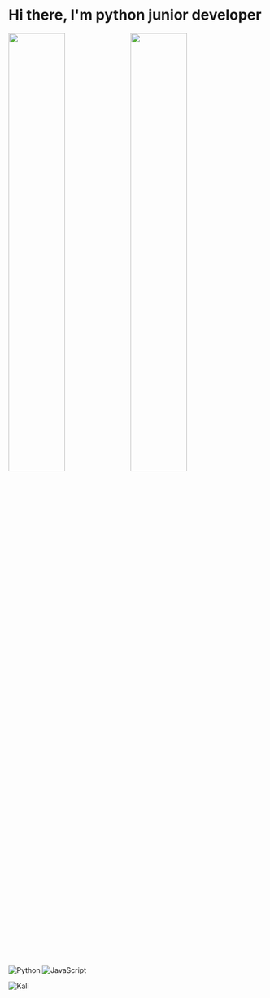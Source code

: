 # Hi there, I'm python junior developer

<img align="left" width=47% src="https://github-readme-stats.vercel.app/api?username=htw-lamer111&show_icons=true&theme=dark"/>

<img align="left" width=47% src="https://github-readme-stats.vercel.app/api/top-langs/?username=htw-lamer111&layout=compact"/>

![Python](https://img.shields.io/badge/python-3670A0?style=for-the-badge&logo=python&logoColor=ffdd54)
![JavaScript](https://img.shields.io/badge/javascript-%23323330.svg?style=for-the-badge&logo=javascript&logoColor=%23F7DF1E)


![Kali](https://img.shields.io/badge/Kali-268BEE?style=for-the-badge&logo=kalilinux&logoColor=white)
